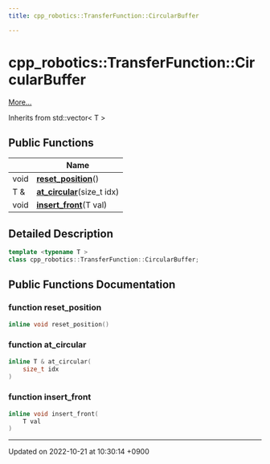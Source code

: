 ```yaml
---
title: cpp_robotics::TransferFunction::CircularBuffer

---
```


# cpp_robotics::TransferFunction::CircularBuffer



 [More...](#detailed-description)

Inherits from std::vector< T >

## Public Functions

|                | Name           |
| -------------- | -------------- |
| void | **[reset_position](/cpp_robotics/doxybook/Classes/classcpp__robotics_1_1TransferFunction_1_1CircularBuffer/#function-reset-position)**() |
| T & | **[at_circular](/cpp_robotics/doxybook/Classes/classcpp__robotics_1_1TransferFunction_1_1CircularBuffer/#function-at-circular)**(size_t idx) |
| void | **[insert_front](/cpp_robotics/doxybook/Classes/classcpp__robotics_1_1TransferFunction_1_1CircularBuffer/#function-insert-front)**(T val) |

## Detailed Description

```cpp
template <typename T >
class cpp_robotics::TransferFunction::CircularBuffer;
```

## Public Functions Documentation

### function reset_position

```cpp
inline void reset_position()
```


### function at_circular

```cpp
inline T & at_circular(
    size_t idx
)
```


### function insert_front

```cpp
inline void insert_front(
    T val
)
```


-------------------------------

Updated on 2022-10-21 at 10:30:14 +0900